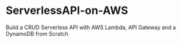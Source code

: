# ServerlessAPI-on-AWS
Build a CRUD Serverless API with AWS Lambda, API Gateway and a DynamoDB from Scratch
